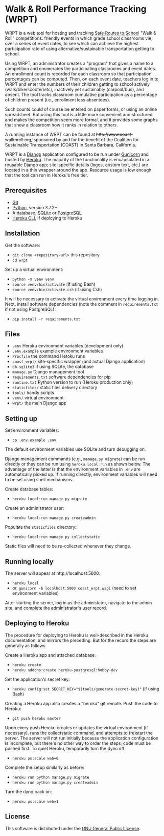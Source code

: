# Walk & Roll Performance Tracking (WRPT)

WRPT is a web tool for hosting and tracking [Safe Routes to
School](http://www.saferoutesinfo.org) "Walk & Roll" competitions:
friendly events in which grade school classrooms vie, over a series of
event dates, to see which can achieve the highest participation rate
of using alternative/sustainable transportation getting to school.

Using WRPT, an administrator creates a "program" that gives a name to
a competition and enumerates the participating classrooms and event
dates.  An enrollment count is recorded for each classroom so that
participation percentages can be computed.  Then, on each event date,
teachers log in to WRPT and enter the numbers of their children
getting to school actively (walk/bike/scooter/etc), inactively yet
sustainably (carpool/bus), and absent.  The tool tracks classroom
cumulative participation as a percentage of children present (i.e.,
enrollment less absentees).

Such counts could of course be entered on paper forms, or using an
online spreadsheet.  But using this tool is a little more convenient
and structured and makes the competition seem more formal, and it
provides some graphs that show a classroom how it ranks in relation to
others.

A running instance of WRPT can be found at
~~http://<span>ww</span><span>w.coast-walknroll.o</span><span>rg</span>~~,
sponsored by and for the benefit of the Coalition for Sustainable
Transportation (COAST) in Santa Barbara, California.

WRPT is a [Django](https://www.djangoproject.com) application
configured to be run under [Gunicorn](https://gunicorn.org) and hosted
by [Heroku](https://www.heroku.com).  The majority of the
functionality is encapsulated in a reusable Django app; site-specific
details (logos, custom text, etc.) are located in a thin wrapper
around the app.  Resource usage is low enough that the tool can run in
Heroku's free tier.

## Prerequisites

* [Git](https://git-scm.com/)
* [Python](https://www.python.org), version 3.7.2+
* A database, [SQLite](https://www.sqlite.org) or
  [PostgreSQL](https://www.postgresql.org)
* [Heroku CLI](https://devcenter.heroku.com/articles/heroku-cli), if
  deploying to Heroku

## Installation

Get the software:

* `git clone <repository-url>` this repository
* `cd wrpt`

Set up a virtual environment:

* `python -m venv venv`
* `source venv/bin/activate` (if using Bash)
* `source venv/bin/activate.csh` (if using Csh)

It will be necessary to activate the virtual environment every time
logging in.  Next, install software dependencies (note the comment in
`requirements.txt` if not using PostgreSQL):

* `pip install -r requirements.txt`

## Files

* `.env` Heroku environment variables (development only)
* `.env.example` example environment variables
* `Procfile` the command Heroku runs
* `coast_wrpt/` site-specific wrapper (and actual Django application)
* `db.sqlite3` if using SQLite, the database
* `manage.py` Django management tool
* `requirements.txt` software dependencies for pip
* `runtime.txt` Python version to run (Heroku production only)
* `staticfiles/` static files delivery directory
* `tools/` handy scripts
* `venv/` virtual environment
* `wrpt/` the main Django app

## Setting up

Set environment variables:

* `cp .env.example .env`

The default environment variables use SQLite and turn debugging on.

Django management commands (e.g., `manage.py migrate`) can be run
directly or they can be run using `heroku local:run` as shown below.
The advantage of the latter is that the environment variables in
`.env` are automatically picked up.  If running directly, environment
variables will need to be set using shell mechanisms.

Create database tables:

* `heroku local:run manage.py migrate`

Create an administrator user:

* `heroku local:run manage.py createadmin`

Populate the `staticfiles` directory:

* `heroku local:run manage.py collectstatic`

Static files will need to be re-collected whenever they change.

## Running locally

The server will appear at http://localhost:5000.

* `heroku local`
* or, `gunicorn -b localhost:5000 coast_wrpt.wsgi` (need to set
  environment variables)

After starting the server, log in as the administator, navigate to the
admin site, and complete the administrator's user record.

## Deploying to Heroku

The procedure for deploying to Heroku is well-described in the Heroku
documentation, and mirrors the preceding.  But for the record the
steps are generally as follows.

Create a Heroku app and attached database:

* `heroku create`
* `heroku addons:create heroku-postgresql:hobby-dev`

Set the application's secret key:

* `heroku config:set SECRET_KEY="$(tools/generate-secret-key)"` (if
  using Bash)

Creating a Heroku app also creates a "heroku" git remote.  Push the
code to Heroku:

* `git push heroku master`

Upon every push Heroku creates or updates the virtual environment (if
necessary), runs the collectstatic command, and attempts to (re)start
the server.  The server will not run initially because the application
configuration is incomplete, but there's no other way to order the
steps; code must be pushed first.  To quiet Heroku, temporarily turn
the dyno off:

* `heroku ps:scale web=0`

Complete the setup similarly as before:

* `heroku run python manage.py migrate`
* `heroku run python manage.py createadmin`

Turn the dyno back on:

* `heroku ps:scale web=1`

## License

This software is distributed under the [GNU General Public
License](http://www.gnu.org/licenses/gpl-2.0.html).
